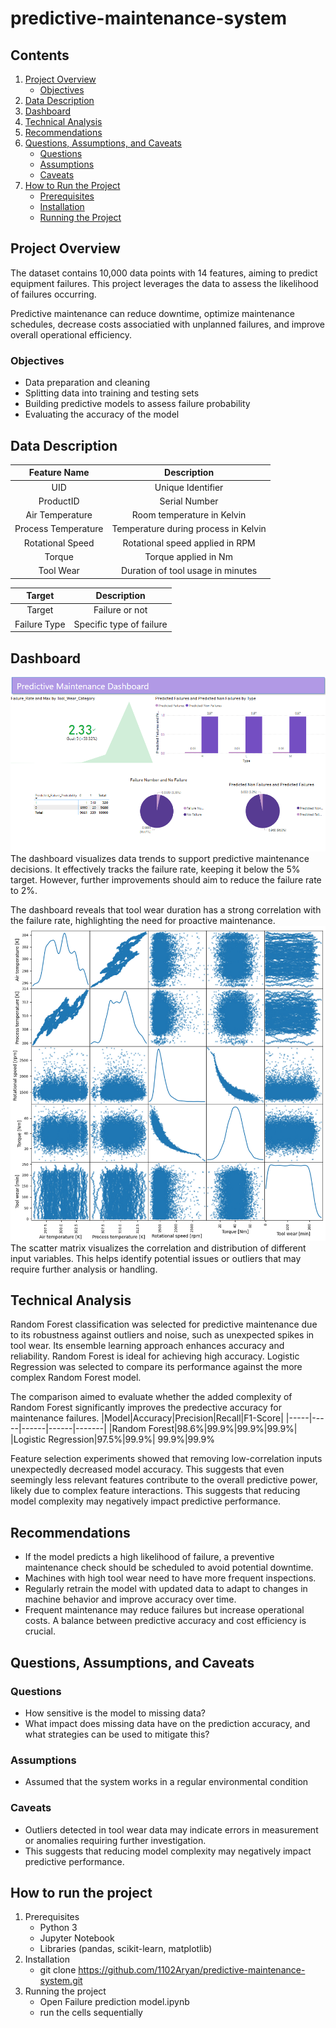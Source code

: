 # predictive-maintenance-system

## Contents
1. [Project Overview](#project-overview)  
   - [Objectives](#objectives)  
2. [Data Description](#data-description)  
3. [Dashboard](#dashboard)  
4. [Technical Analysis](#technical-analysis)  
5. [Recommendations](#recommendations)  
6. [Questions, Assumptions, and Caveats](#questions-assumptions-and-caveats) 
   - [Questions](#questions)
   - [Assumptions](#assumptions)
   - [Caveats](#caveats) 
7. [How to Run the Project](#how-to-run-the-project)  
   - [Prerequisites](#prerequisites)  
   - [Installation](#installation)  
   - [Running the Project](#running-the-project)  
## Project Overview
The dataset contains 10,000 data points with 14 features, aiming to predict equipment failures. This project leverages the data to assess the likelihood of failures occurring.

Predictive maintenance can reduce downtime, optimize maintenance schedules, decrease costs associatied with unplanned failures, and improve overall operational efficiency.
### Objectives
- Data preparation and cleaning
- Splitting data into training and testing sets
- Building predictive models to assess failure probability
- Evaluating the accuracy of the model 
## Data Description
|Feature Name|Description|
|:-----------:|:---------:|
|UID|Unique Identifier|
|ProductID|Serial Number|
|Air Temperature|Room temperature in Kelvin|
|Process Temperature|Temperature during process in Kelvin|
|Rotational Speed|Rotational speed applied in RPM|
|Torque|Torque applied in Nm|
|Tool Wear|Duration of tool usage in minutes|

|Target|Description|
|:------:|:-----:|
|Target|Failure or not|
|Failure Type|Specific type of failure|
## Dashboard
![Predictive Dashboard](Images/dashboard.png)
The dashboard visualizes data trends to support predictive maintenance decisions. It effectively tracks the failure rate, keeping it below the 5% target. However, further improvements should aim to reduce the failure rate to 2%.

The dashboard reveals that tool wear duration has a strong correlation with the failure rate, highlighting the need for proactive maintenance.
![Scatter Matrix](Images/graph.png)
The scatter matrix visualizes the correlation and distribution of different input variables. This helps identify potential issues or outliers that may require further analysis or handling.
## Technical Analysis
Random Forest classification was selected for predictive maintenance due to its robustness against outliers and noise, such as unexpected spikes in tool wear. Its ensemble learning approach enhances accuracy and reliability. Random Forest is ideal for achieving high accuracy.
Logistic Regression was selected to compare its performance against the more complex Random Forest model. 

The comparison aimed to evaluate whether the added complexity of Random Forest significantly improves the predective accuracy for maintenance failures.
|Model|Accuracy|Precision|Recall|F1-Score|
|-----|-----|------|------|-------|
|Random Forest|98.6%|99.9%|99.9%|99.9%|
|Logistic Regression|97.5%|99.9%| 99.9%|99.9%

Feature selection experiments showed that removing low-correlation inputs unexpectedly decreased model accuracy. This suggests that even seemingly less relevant features contribute to the overall predictive power, likely due to complex feature interactions. This suggests that reducing model complexity may negatively impact predictive performance.
## Recommendations
- If the model predicts a high likelihood of failure, a preventive maintenance check should be scheduled to avoid potential downtime.
- Machines with high tool wear need to have more frequent inspections.
- Regularly retrain the model with updated data to adapt to changes in machine behavior and improve accuracy over time.
- Frequent maintenance may reduce failures but increase operational costs. A balance between predictive accuracy and cost efficiency is crucial.
## Questions, Assumptions, and Caveats
### Questions
- How sensitive is the model to missing data?
- What impact does missing data have on the prediction accuracy, and what strategies can be used to mitigate this?
### Assumptions
- Assumed that the system works in a regular environmental condition
### Caveats
- Outliers detected in tool wear data may indicate errors in measurement or anomalies requiring further investigation.
- This suggests that reducing model complexity may negatively impact predictive performance.
## How to run the project
1. Prerequisites
    - Python 3
    - Jupyter Notebook
    - Libraries (pandas, scikit-learn, matplotlib)
2. Installation
    - git clone <https://github.com/1102Aryan/predictive-maintenance-system.git>
3. Running the project
    - Open Failure prediction model.ipynb
    - run the cells sequentially 



